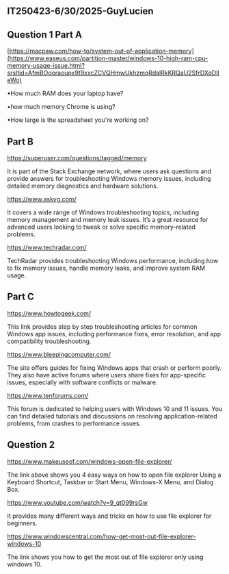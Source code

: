IT250423-6/30/2025-GuyLucien
---
Question 1
Part A
---
[https://macpaw.com/how-to/system-out-of-application-memory](https://www.easeus.com/partition-master/windows-10-high-ram-cpu-memory-usage-issue.html?srsltid=AfmBOooraoupx9t9xxcZCVQHmwUkhzmqRdalRkKRQaU2SfrDXqDlIeWo)

•How much RAM does your laptop have?

•how much memory Chrome is using?

•How large is the spreadsheet you're working on?

Part B 
---
https://superuser.com/questions/tagged/memory

It is part of the Stack Exchange network, where users ask questions and provide answers for troubleshooting Windows memory issues, including detailed memory diagnostics and hardware solutions.

https://www.askvg.com/

It covers a wide range of Windows troubleshooting topics, including memory management and memory leak issues. It’s a great resource for advanced users looking to tweak or solve specific memory-related problems.

https://www.techradar.com/

TechRadar provides troubleshooting Windows performance, including how to fix memory issues, handle memory leaks, and improve system RAM usage.

Part C
---
https://www.howtogeek.com/

This link provides step by step troubleshooting articles for common Windows app issues, including performance fixes, error resolution, and app compatibility troubleshooting.

https://www.bleepingcomputer.com/

The site offers guides for fixing Windows apps that crash or perform poorly. They also have active forums where users share fixes for app-specific issues, especially with software conflicts or malware.

https://www.tenforums.com/

This forum is dedicated to helping users with Windows 10 and 11 issues. You can find detailed tutorials and discussions on resolving application-related problems, from crashes to performance issues.

Question 2
---
https://www.makeuseof.com/windows-open-file-explorer/

The link above shows you 4 easy ways on how to open file explorer Using a Keyboard Shortcut, Taskbar or Start Menu, Windows-X Menu, and Dialog Box.

https://www.youtube.com/watch?v=9_qt099rsGw

It provides many different ways and tricks on how to use file explorer for beginners.

https://www.windowscentral.com/how-get-most-out-file-explorer-windows-10

The link shows you how to get the most out of file explorer only using windows 10.


